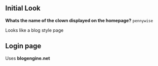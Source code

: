 ## Initial Look
**Whats the name of the clown displayed on the homepage?**
`pennywise`

Looks like a blog style page

## Login page
Uses **blogengine.net**
